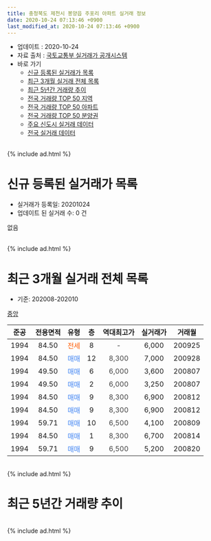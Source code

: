 ```yaml
---
title: 충청북도 제천시 봉양읍 주포리 아파트 실거래 정보
date: 2020-10-24 07:13:46 +0900
last_modified_at: 2020-10-24 07:13:46 +0900
---
```


* 업데이트 : 2020-10-24
* 자료 출처 : [국토교통부 실거래가 공개시스템](http://rt.molit.go.kr)
* 바로 가기
    * [신규 등록된 실거래가 목록](#신규-등록된-실거래가-목록)
    * [최근 3개월 실거래 전체 목록](#최근-3개월-실거래-전체-목록)
    * [최근 5년간 거래량 추이](#최근-5년간-거래량-추이)
    * [전국 거래량 TOP 50 지역](https://inasie.github.io/apt-trade-info/최근-3개월-전국에서-가장-거래가-많이-발생한-지역)
    * [전국 거래량 TOP 50 아파트](https://inasie.github.io/apt-trade-info/최근-3개월-전국에서-가장-거래가-많이-발생한-아파트)
    * [전국 거래량 TOP 50 분양권](https://inasie.github.io/apt-trade-info/최근-3개월-전국에서-가장-거래가-많이-발생한-분양권)
    * [주요 신도시 실거래 데이터](https://inasie.github.io/apt-trade-info/주요-신도시)
    * [전국 실거래 데이터](https://inasie.github.io/apt-trade-info/전국)
<br>
{% include ad.html %}
<br>

# 신규 등록된 실거래가 목록
* 실거래가 등록일: 20201024
* 업데이트 된 실거래 수: 0 건

없음

<br>
{% include ad.html %}
<br>

# 최근 3개월 실거래 전체 목록
* 기준: 202008-202010


[중앙](https://search.naver.com/search.naver?query=%EC%B6%A9%EC%B2%AD%EB%B6%81%EB%8F%84+%EC%A0%9C%EC%B2%9C%EC%8B%9C+%EB%B4%89%EC%96%91%EC%9D%8D+%EC%A3%BC%ED%8F%AC%EB%A6%AC+%EC%A4%91%EC%95%99)

|준공|전용면적|유형|층|역대최고가|실거래가|거래월|
|:---:|:---:|:---:|:---:|:---:|:---:|:---:|
|1994|84.50|<span style="color:#ff5a00">전세</span>|8|<span style="color:#444444">-</span>|6,000|200925|
|1994|84.50|<span style="color:#4285f3">매매</span>|12|<span style="color:#444444">8,300</span>|7,000|200928|
|1994|49.50|<span style="color:#4285f3">매매</span>|6|<span style="color:#444444">6,000</span>|3,600|200807|
|1994|49.50|<span style="color:#4285f3">매매</span>|2|<span style="color:#444444">6,000</span>|3,250|200807|
|1994|84.50|<span style="color:#4285f3">매매</span>|9|<span style="color:#444444">8,300</span>|6,900|200812|
|1994|84.50|<span style="color:#4285f3">매매</span>|9|<span style="color:#444444">8,300</span>|6,900|200812|
|1994|59.71|<span style="color:#4285f3">매매</span>|10|<span style="color:#444444">6,500</span>|4,100|200809|
|1994|84.50|<span style="color:#4285f3">매매</span>|1|<span style="color:#444444">8,300</span>|6,700|200814|
|1994|59.71|<span style="color:#4285f3">매매</span>|9|<span style="color:#444444">6,500</span>|5,200|200820|


<br>
{% include ad.html %}
<br>

# 최근 5년간 거래량 추이


<div style="width:100%;">
    <canvas id="deal_progress" height="200"></canvas>
</div>

<script>
new Chart(document.getElementById("deal_progress"), {
    type: 'line',
    data: {
        labels: ['201510','201511','201512','201601','201602','201603','201604','201605','201606','201607','201608','201609','201610','201611','201612','201701','201702','201703','201704','201705','201706','201707','201708','201709','201710','201711','201712','201801','201802','201803','201804','201805','201806','201807','201808','201809','201810','201811','201812','201901','201902','201903','201904','201905','201906','201907','201908','201909','201910','201911','201912','202001','202002','202003','202004','202005','202006','202007','202008','202009','202010'],
        datasets: [{
            label: '매매',
            pointRadius: 1,
            data: [3, 2, 2, 6, 1, 3, 3, 2, 5, 2, 2, 1, 1, 1, 0, 3, 3, 2, 4, 2, 2, 2, 2, 2, 3, 3, 2, 3, 1, 0, 1, 0, 3, 1, 1, 1, 1, 2, 0, 2, 1, 2, 3, 1, 3, 1, 1, 2, 1, 1, 3, 1, 3, 5, 1, 3, 6, 4, 7, 1, 0],
            borderColor: "rgba(255, 201, 14, 1)",
            backgroundColor: "rgba(255, 201, 14, 0.5)",
            fill: false,
            lineTension: 0
        },{
            label: '전월세',
            pointRadius: 1,
            data: [2, 2, 1, 0, 0, 2, 0, 0, 1, 0, 1, 1, 1, 0, 0, 1, 0, 1, 0, 1, 0, 1, 2, 1, 1, 0, 0, 0, 0, 0, 1, 0, 2, 1, 0, 1, 2, 0, 1, 0, 1, 2, 0, 0, 0, 0, 0, 1, 0, 1, 1, 1, 0, 1, 1, 0, 1, 0, 0, 1, 0],
            borderColor: "rgba(0, 141, 185, 1)",
            backgroundColor: "rgba(0, 141, 185, 0.5)",
            fill: false,
            lineTension: 0
        }
        ]
    },
    options: {
        responsive: true,
        title: {
            display: false
        },
        tooltips: {
            mode: 'index',
            intersect: false
        },
        hover: {
            mode: 'nearest',
            intersect: true
        },
        scales: {
            xAxes: [{
                display: true,
                scaleLabel: {
                    display: true,
                    labelString: '년/월'
                }
            }],
            yAxes: [{
                display: true,
                ticks: {
                    suggestedMin: 0,
                },
                scaleLabel: {
                    display: true,
                    labelString: '실거래 수'
                }
            }]
        }
    }
});

</script>


<br>
{% include ad.html %}
<br>


